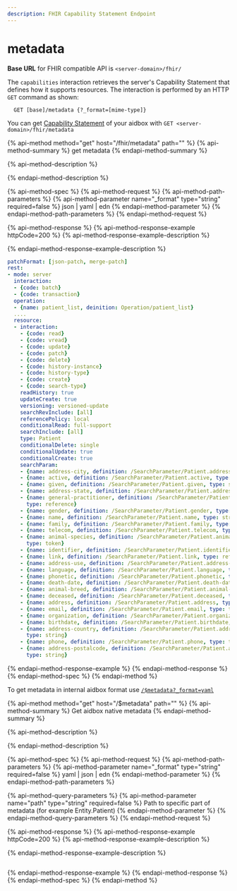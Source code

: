 ```yaml
---
description: FHIR Capability Statement Endpoint
---
```


# metadata

**Base URL** for FHIR compatible API is   `<server-domain>/fhir/`

The `capabilities` interaction retrieves the server's Capability Statement that defines how it supports resources. The interaction is performed by an HTTP `GET` command as shown:

```text
  GET [base]/metadata {?_format=[mime-type]}
```

You can get [Capability Statement](https://www.hl7.org/fhir/capabilitystatement.html)  of your aidbox with `GET <server-domain>/fhir/metadata`

{% api-method method="get" host="<your-domain>/fhir/metadata" path="" %}
{% api-method-summary %}
 get metadata
{% endapi-method-summary %}

{% api-method-description %}

{% endapi-method-description %}

{% api-method-spec %}
{% api-method-request %}
{% api-method-path-parameters %}
{% api-method-parameter name="\_format" type="string" required=false %}
json \| yaml \| edn
{% endapi-method-parameter %}
{% endapi-method-path-parameters %}
{% endapi-method-request %}

{% api-method-response %}
{% api-method-response-example httpCode=200 %}
{% api-method-response-example-description %}

{% endapi-method-response-example-description %}

```yaml
patchFormat: [json-patch, merge-patch]
rest:
- mode: server
  interaction:
  - {code: batch}
  - {code: transaction}
  operation:
  - {name: patient_list, deinition: Operation/patient_list}
  ....
  resource:
  - interaction:
    - {code: read}
    - {code: vread}
    - {code: update}
    - {code: patch}
    - {code: delete}
    - {code: history-instance}
    - {code: history-type}
    - {code: create}
    - {code: search-type}
    readHistory: true
    updateCreate: true
    versioning: versioned-update
    searchRevInclude: [all]
    referencePolicy: local
    conditionalRead: full-support
    searchInclude: [all]
    type: Patient
    conditionalDelete: single
    conditionalUpdate: true
    conditionalCreate: true
    searchParam:
    - {name: address-city, definition: /SearchParameter/Patient.address-city, type: string}
    - {name: active, definition: /SearchParameter/Patient.active, type: token}
    - {name: given, definition: /SearchParameter/Patient.given, type: string}
    - {name: address-state, definition: /SearchParameter/Patient.address-state, type: string}
    - {name: general-practitioner, definition: /SearchParameter/Patient.general-practitioner,
      type: reference}
    - {name: gender, definition: /SearchParameter/Patient.gender, type: token}
    - {name: name, definition: /SearchParameter/Patient.name, type: string}
    - {name: family, definition: /SearchParameter/Patient.family, type: string}
    - {name: telecom, definition: /SearchParameter/Patient.telecom, type: token}
    - {name: animal-species, definition: /SearchParameter/Patient.animal-species,
      type: token}
    - {name: identifier, definition: /SearchParameter/Patient.identifier, type: token}
    - {name: link, definition: /SearchParameter/Patient.link, type: reference}
    - {name: address-use, definition: /SearchParameter/Patient.address-use, type: token}
    - {name: language, definition: /SearchParameter/Patient.language, type: token}
    - {name: phonetic, definition: /SearchParameter/Patient.phonetic, type: string}
    - {name: death-date, definition: /SearchParameter/Patient.death-date, type: date}
    - {name: animal-breed, definition: /SearchParameter/Patient.animal-breed, type: token}
    - {name: deceased, definition: /SearchParameter/Patient.deceased, type: token}
    - {name: address, definition: /SearchParameter/Patient.address, type: string}
    - {name: email, definition: /SearchParameter/Patient.email, type: token}
    - {name: organization, definition: /SearchParameter/Patient.organization, type: reference}
    - {name: birthdate, definition: /SearchParameter/Patient.birthdate, type: date}
    - {name: address-country, definition: /SearchParameter/Patient.address-country,
      type: string}
    - {name: phone, definition: /SearchParameter/Patient.phone, type: token}
    - {name: address-postalcode, definition: /SearchParameter/Patient.address-postalcode,
      type: string}
```
{% endapi-method-response-example %}
{% endapi-method-response %}
{% endapi-method-spec %}
{% endapi-method %}

To get metadata in internal aidbox format use [`/$metadata?_format=yaml`](http://localhost:7777/$metadata?_format=yaml)

{% api-method method="get" host="<your-domain>/$metadata" path="" %}
{% api-method-summary %}
Get aidbox native metadata
{% endapi-method-summary %}

{% api-method-description %}

{% endapi-method-description %}

{% api-method-spec %}
{% api-method-request %}
{% api-method-path-parameters %}
{% api-method-parameter name="\_format" type="string" required=false %}
yaml \| json \| edn
{% endapi-method-parameter %}
{% endapi-method-path-parameters %}

{% api-method-query-parameters %}
{% api-method-parameter name="path" type="string" required=false %}
Path to specific part of metadata \(for example Entity.Patient\)
{% endapi-method-parameter %}
{% endapi-method-query-parameters %}
{% endapi-method-request %}

{% api-method-response %}
{% api-method-response-example httpCode=200 %}
{% api-method-response-example-description %}

{% endapi-method-response-example-description %}

```

```
{% endapi-method-response-example %}
{% endapi-method-response %}
{% endapi-method-spec %}
{% endapi-method %}

